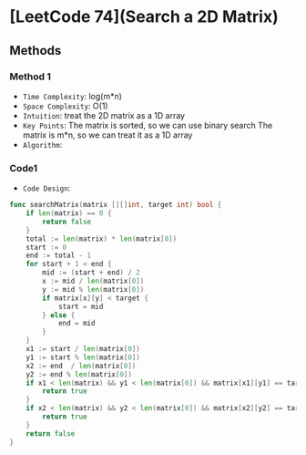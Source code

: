 # [LeetCode 74](Search a 2D Matrix)

## Methods

### Method 1

* `Time Complexity`: log(m*n)
* `Space Complexity`: O(1)
* `Intuition`: treat the 2D matrix as a 1D array
* `Key Points`:
    The matrix is sorted, so we can use binary search
    The matrix is m*n, so we can treat it as a 1D array
* `Algorithm`:

### Code1

* `Code Design`:

```go
func searchMatrix(matrix [][]int, target int) bool {
    if len(matrix) == 0 {
        return false
    }
    total := len(matrix) * len(matrix[0])
    start := 0
    end := total - 1
    for start + 1 < end {
        mid := (start + end) / 2
        x := mid / len(matrix[0])
        y := mid % len(matrix[0])
        if matrix[x][y] < target {
            start = mid
        } else {
            end = mid
        }
    }
    x1 := start / len(matrix[0])
    y1 := start % len(matrix[0])
    x2 := end  / len(matrix[0])
    y2 := end % len(matrix[0])
    if x1 < len(matrix) && y1 < len(matrix[0]) && matrix[x1][y1] == target {
        return true
    }
    if x2 < len(matrix) && y2 < len(matrix[0]) && matrix[x2][y2] == target {
        return true
    }
    return false
}
```
